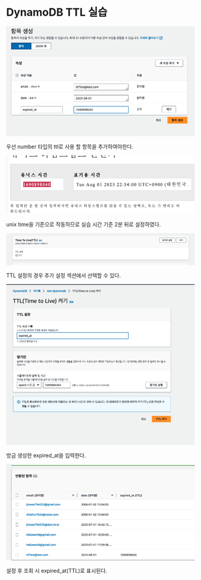 # DynamoDB TTL 실습
![](<./image/스크린샷 2023-08-01 오후 10.51.56.png>)

우선 number 타입의 ttl로 사용 할 항목을 추가하여야한다.

![](<./image/스크린샷 2023-08-01 오후 10.51.53.png>)

unix time을 기준으로 작동하므로 실습 시간 기준 2분 뒤로 설정하였다.

![](<./image/스크린샷 2023-08-01 오후 10.49.47.png>)

TTL 설정의 경우 추가 설정 섹션에서 선택할 수 있다.

![](<./image/스크린샷 2023-08-01 오후 10.52.50.png>)

방금 생성한 expired_at을 입력한다.

![](<./image/스크린샷 2023-08-01 오후 10.53.13.png>)

설정 후 조회 시 expired_at(TTL)로 표시된다.

